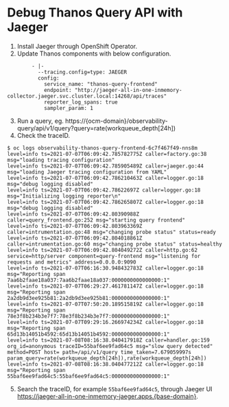 # Debug Thanos Query API with Jaeger
1. Install Jaeger through OpenShift Operator.
2. Update Thanos components with below configuration.
```
        - |-
          --tracing.config=type: JAEGER
          config:
            service_name: "thanos-query-frontend"
            endpoint: "http://jaeger-all-in-one-inmemory-collector.jaeger.svc.cluster.local:14268/api/traces"
            reporter_log_spans: true
            sampler_param: 1
```
3. Run a query, eg. https://{ocm-domain}/observability-query/api/v1/query?query=rate(workqueue_depth[24h])
4. Check the traceID.
```
$ oc logs observability-thanos-query-frontend-6c7f467f49-nns8m
level=info ts=2021-07-07T06:09:42.785782775Z caller=factory.go:38 msg="loading tracing configuration"
level=info ts=2021-07-07T06:09:42.785905489Z caller=jaeger.go:44 msg="loading Jaeger tracing configuration from YAML"
level=info ts=2021-07-07T06:09:42.786210463Z caller=logger.go:18 msg="debug logging disabled"
level=info ts=2021-07-07T06:09:42.78622697Z caller=logger.go:18 msg="Initializing logging reporter\n"
level=info ts=2021-07-07T06:09:42.786265807Z caller=logger.go:18 msg="debug logging disabled"
level=info ts=2021-07-07T06:09:42.80390988Z caller=query_frontend.go:252 msg="starting query frontend"
level=info ts=2021-07-07T06:09:42.803963369Z caller=intrumentation.go:48 msg="changing probe status" status=ready
level=info ts=2021-07-07T06:09:42.804018861Z caller=intrumentation.go:60 msg="changing probe status" status=healthy
level=info ts=2021-07-07T06:09:42.804049272Z caller=http.go:62 service=http/server component=query-frontend msg="listening for requests and metrics" address=0.0.0.0:9090
level=info ts=2021-07-07T06:16:30.948432783Z caller=logger.go:18 msg="Reporting span 7aa6b2faae18a037:7aa6b2faae18a037:0000000000000000:1"
level=info ts=2021-07-07T06:29:27.461781147Z caller=logger.go:18 msg="Reporting span 2a2db9d3ee925b81:2a2db9d3ee925b81:0000000000000000:1"
level=info ts=2021-07-07T07:50:20.189515819Z caller=logger.go:18 msg="Reporting span 78e3f8b234b3e7f7:78e3f8b234b3e7f7:0000000000000000:1"
level=info ts=2021-07-07T09:29:16.266974234Z caller=logger.go:18 msg="Reporting span 65d13b14051b4592:65d13b14051b4592:0000000000000000:1"
level=info ts=2021-07-08T08:16:38.040417918Z caller=handler.go:159 org_id=anonymous traceID=55baf6ee9fad64c5 msg="slow query detected" method=POST host= path=/api/v1/query time_taken=7.679059997s param_query=rate(workqueue_depth[24h]),rate(workqueue_depth[24h])
level=info ts=2021-07-08T08:16:38.040477212Z caller=logger.go:18 msg="Reporting span 55baf6ee9fad64c5:55baf6ee9fad64c5:0000000000000000:1"
```
5. Search the traceID, for example `55baf6ee9fad64c5`, through Jaeger UI https://jaeger-all-in-one-inmemory-jaeger.apps.{base-domain}.

